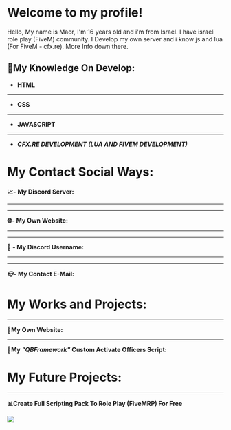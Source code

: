 # Welcome to my profile!
Hello, My name is Maor, I'm 16 years old and i'm from Israel. I have israeli role play (FiveM) community. I Develop my own server and i know js and lua (For FiveM - cfx.re). More Info down there.
## 📑My Knowledge On Develop:
-   **HTML**
** **
-   **CSS**
** **
-   **JAVASCRIPT**
** **
-   _**CFX.RE DEVELOPMENT (LUA AND FIVEM DEVELOPMENT)**_
# My Contact Social Ways:
**📈- My Discord Server:**
** **
----------

**🌐- My Own Website:**
** **
----------

**🔗 - My Discord Username:**
** **
----------

**📪- My Contact E-Mail:**
# My Works and Projects:
** **
**📂My Own Website:**
** **
**🔐My  _"QBFramework"_  Custom Activate Officers Script:**
# My Future Projects:
** **
 **📊Create Full Scripting Pack To Role Play (FiveMRP) For Free**

<img src="https://github-readme-stats.vercel.app/api?username=dripzy1&theme=react&show_icons=true%22/%3E" /> 
